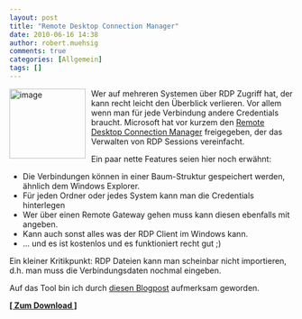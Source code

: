 ```yaml
---
layout: post
title: "Remote Desktop Connection Manager"
date: 2010-06-16 14:38
author: robert.muehsig
comments: true
categories: [Allgemein]
tags: []
---
```

<p><a href="{{BASE_PATH}}/assets/wp-images/image979.png"><img style="border-bottom: 0px; border-left: 0px; margin: 0px 10px 0px 0px; display: inline; border-top: 0px; border-right: 0px" title="image" border="0" alt="image" align="left" src="{{BASE_PATH}}/assets/wp-images/image_thumb163.png" width="135" height="124" /></a> </p>  <p>Wer auf mehreren Systemen über RDP Zugriff hat, der kann recht leicht den Überblick verlieren. Vor allem wenn man für jede Verbindung andere Credentials braucht. Microsoft hat vor kurzem den <a href="http://www.microsoft.com/downloads/details.aspx?FamilyID=4603c621-6de7-4ccb-9f51-d53dc7e48047&amp;displaylang=en">Remote Desktop Connection Manager</a> freigegeben, der das Verwalten von RDP Sessions vereinfacht.</p> <!--more-->  <p>Ein paar nette Features seien hier noch erwähnt:</p>  <ul>   <li>Die Verbindungen können in einer Baum-Struktur gespeichert werden, ähnlich dem Windows Explorer.</li>    <li>Für jeden Ordner oder jedes System kann man die Credentials hinterlegen</li>    <li>Wer über einen Remote Gateway gehen muss kann diesen ebenfalls mit angeben. </li>    <li>Kann auch sonst alles was der RDP Client im Windows kann.</li>    <li>... und es ist kostenlos und es funktioniert recht gut ;)</li> </ul>  <p>Ein kleiner Kritikpunkt: RDP Dateien kann man scheinbar nicht importieren, d.h. man muss die Verbindungsdaten nochmal eingeben.</p>  <p>Auf das Tool bin ich durch <a href="http://www.faq-o-matic.net/2010/06/13/rdp-verbindungsmanager-fr-admins/">diesen Blogpost</a> aufmerksam geworden. </p>  <p><a href="http://www.microsoft.com/downloads/details.aspx?displaylang=en&amp;FamilyID=4603c621-6de7-4ccb-9f51-d53dc7e48047"><strong>[ Zum Download ]</strong></a></p>
